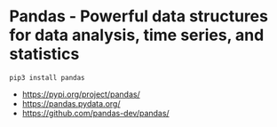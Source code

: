# Pandas - Powerful data structures for data analysis, time series, and statistics

```shell
pip3 install pandas
```

- https://pypi.org/project/pandas/
- https://pandas.pydata.org/
- https://github.com/pandas-dev/pandas/
